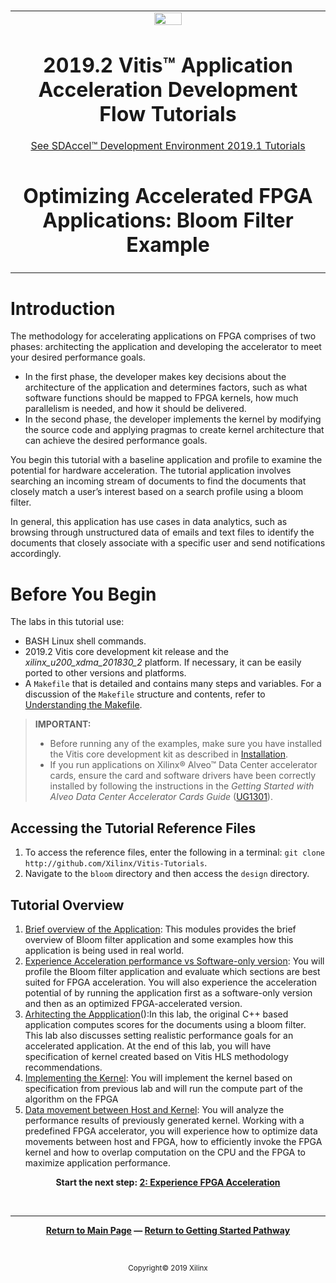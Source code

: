 ﻿﻿
<table>
 <tr>
   <td align="center"><img src="https://www.xilinx.com/content/dam/xilinx/imgs/press/media-kits/corporate/xilinx-logo.png" width="30%"/><h1>2019.2 Vitis™ Application Acceleration Development Flow Tutorials</h1>
   <a href="https://github.com/Xilinx/SDAccel-Tutorials/branches/all">See SDAccel™ Development Environment 2019.1 Tutorials</a>
   </td>
 </tr>
 <tr>
 <td align="center"><h1>Optimizing Accelerated FPGA Applications: Bloom Filter Example
 </td>
 </tr>
</table>

# Introduction

The methodology for accelerating applications on FPGA comprises of two phases: architecting the application and developing the accelerator to meet your desired performance goals.

* In the first phase, the developer makes key decisions about the architecture of the application and determines factors, such as what software functions should be mapped to FPGA kernels, how much parallelism is needed, and how it should be delivered.
* In the second phase, the developer implements the kernel by modifying the source code and applying pragmas to create kernel architecture that can achieve the desired performance goals.

You begin this tutorial with a baseline application and profile to examine the potential for hardware acceleration. The tutorial application involves searching an incoming stream of documents to find the documents that closely match a user’s interest based on a search profile using a bloom filter.

In general, this application has use cases in data analytics, such as browsing through unstructured data of emails and text files to identify the documents that closely associate with a specific user and send notifications accordingly.


# Before You Begin

The labs in this tutorial use:

* BASH Linux shell commands.
* 2019.2 Vitis core development kit release and the *xilinx_u200_xdma_201830_2* platform. If necessary, it can be easily ported to other versions and platforms.
* A `Makefile` that is detailed and contains many steps and variables. For a discussion of the `Makefile` structure and contents, refer to [Understanding the Makefile](./HowToRunTutorial.md).

>**IMPORTANT:**  
>
> * Before running any of the examples, make sure you have installed the Vitis core development kit as described in [Installation](https://www.xilinx.com/html_docs/xilinx2019_2/vitis_doc/vhc1571429852245.html).
>* If you run applications on Xilinx® Alveo™ Data Center accelerator cards, ensure the card and software drivers have been correctly installed by following the instructions in the *Getting Started with Alveo Data Center Accelerator Cards Guide* ([UG1301](https://www.xilinx.com/support/documentation/boards_and_kits/accelerator-cards/ug1301-getting-started-guide-alveo-accelerator-cards.pdf)).

## Accessing the Tutorial Reference Files

1. To access the reference files, enter the following in a terminal: `git clone http://github.com/Xilinx/Vitis-Tutorials`.
2. Navigate to the `bloom` directory and then access the `design` directory.

## Tutorial Overview

1. [Brief overview of the Application](1_overview.md): This modules provides the brief overview of Bloom filter application and some examples how this application is being used in real world.
2. [Experience Acceleration performance vs Software-only version](2_experience-acceleration.md): You will profile the Bloom filter application and evaluate which sections are best suited for FPGA acceleration. You will also experience the acceleration potential of by running the application first as a software-only version and then as an optimized FPGA-accelerated version.
3. [Arhitecting the Appplication](3_architect-the-application.md)():In this lab, the original C++ based application computes scores for the documents using a bloom filter. This lab also discusses setting realistic performance goals for an accelerated application. At the end of this lab, you will have specification of kernel created based on Vitis HLS methodology recommendations.
4. [Implementing the Kernel](4_implement-kernel.md): You will implement the kernel based on specification from previous lab and will run the compute part of the algorithm on the FPGA
5. [Data movement between Host and Kernel](5_data-movement.md): You will analyze the performance results of previously generated kernel. Working with a predefined FPGA accelerator, you will experience how to optimize data movements between host and FPGA, how to efficiently invoke the FPGA kernel and how to overlap computation on the CPU and the FPGA to maximize application performance.

<p align="center"><b>
Start the next step: <a href="./2_experience-acceleration.md">2: Experience FPGA Acceleration</a>
</b></p>

</br>
<hr/>
<p align= center><b><a href="/README.md">Return to Main Page</a> — <a href="/docs/vitis-getting-started/">Return to Getting Started Pathway</a></b></p>
</br>
<p align="center"><sup>Copyright&copy; 2019 Xilinx</sup></p>

